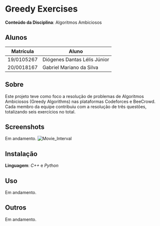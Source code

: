 # Greedy Exercises

**Conteúdo da Disciplina**: Algoritmos Ambiciosos<br>

## Alunos

|Matrícula | Aluno |
| -- | -- |
| 19/0105267  |  Diógenes Dantas Lélis Júnior |
| 20/0018167  |  Gabriel Mariano da Silva |

## Sobre
Este projeto teve como foco a resolução de problemas de Algoritmos Ambiciosos (Greedy Algorithms) nas plataformas Codeforces e BeeCrowd. Cada membro da equipe contribuiu com a resolução de três questões, totalizando seis exercícios no total.

## Screenshots

Em andamento.
![Movie_Interval](imagens/movie_interval.png!)


## Instalação

**Linguagem**: *C++* e *Python*<br>

## Uso

Em andamento.

## Outros

Em andamento.
